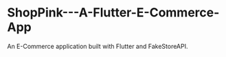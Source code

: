 # ShopPink---A-Flutter-E-Commerce-App
An E-Commerce application built with Flutter and FakeStoreAPI. 
